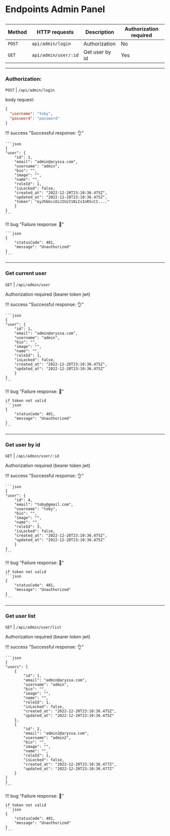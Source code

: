 # Endpoints Admin Panel



## 
| Method | HTTP requests        | Description    | Authorization required |
|--------|----------------------|----------------|------------------------|
| `POST` | `api/admin/login`    | Authorization  | No                     |
| `GET`  | `api/admin/user/:id` | Get user by id | Yes                    |





---
### Authorization:

`POST` | `/api/admin/login`<br>

body request:
```json
{
  "username": "toby",
  "password": "password"
}
```

!!! success "Successful response: 👌"

    ```json
    {
    "user": {
        "id": 1,
        "email": "admin@aryssa.com",
        "username": "admin",
        "bio": "",
        "image": "",
        "name": "",
        "roleId": 1,
        "isLocked": false,
        "created_at": "2022-12-20T23:10:36.475Z",
        "updated_at": "2022-12-20T23:10:36.475Z",
        "token": "eyJhbGciOiJIUzI1NiIsInR5cCI...."
        }
    }
    ```

!!! bug "Failure response: 🚧"

    ```json
    {
        "statusCode": 401,
        "message": "Unauthorized"
    }
    ```
---
### Get current user

`GET` | `/api/admin/user`<br>

Authorization required (bearer token jwt)

!!! success "Successful response: 👌"

    ```json
    {
    "user": {
        "id": 1,
        "email": "admin@aryssa.com",
        "username": "admin",
        "bio": "",
        "image": "",
        "name": "",
        "roleId": 1,
        "isLocked": false,
        "created_at": "2022-12-20T23:10:36.475Z",
        "updated_at": "2022-12-20T23:10:36.475Z"
        }
    }
    ```
!!! bug "Failure response: 🚧"
    
    if token not valid
    ```json
    {
        "statusCode": 401,
        "message": "Unauthorized"
    }
    ```
---
### Get user by id

`GET` | `/api/admin/user/:id`<br>

Authorization required (bearer token jwt)

!!! success "Successful response: 👌"

    ```json
    {
    "user": {
        "id": 4,
        "email": "toby@gmail.com",
        "username": "toby",
        "bio": "",
        "image": "",
        "name": "",
        "roleId": 3,
        "isLocked": false,
        "created_at": "2022-12-20T23:10:36.475Z",
        "updated_at": "2022-12-20T23:10:36.475Z"
        }
    }
    ```
!!! bug "Failure response: 🚧"

    if token not valid
    ```json
    {
        "statusCode": 401,
        "message": "Unauthorized"
    }
    ```
---
### Get user list

`GET` | `/api/admin/user/list`<br>

Authorization required (bearer token jwt)

!!! success "Successful response: 👌"

    ```json
    {
	"users": [
		{
			"id": 1,
			"email": "admin@aryssa.com",
			"username": "admin",
			"bio": "",
			"image": "",
			"name": "",
			"roleId": 1,
			"isLocked": false,
			"created_at": "2022-12-20T23:10:36.475Z",
			"updated_at": "2022-12-20T23:10:36.475Z"
		},
		{
			"id": 2,
			"email": "admin2@aryssa.com",
			"username": "admin2",
			"bio": "",
			"image": "",
			"name": "",
			"roleId": 1,
			"isLocked": false,
			"created_at": "2022-12-20T23:10:36.477Z",
			"updated_at": "2022-12-20T23:10:36.477Z"
		}
	]
    }
    ```
!!! bug "Failure response: 🚧"

    if token not valid
    ```json
    {
        "statusCode": 401,
        "message": "Unauthorized"
    }
    ```